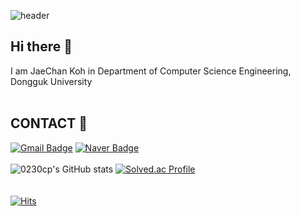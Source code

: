 ![header](https://capsule-render.vercel.app/api?type=waving&color=auto&height=300&section=header&text=Welcome%20&fontSize=90)

  ## Hi there 👋 
  I am JaeChan Koh in Department of Computer Science Engineering, Dongguk University <br/><br/>

  ## CONTACT 🌱
  [![Gmail Badge](https://img.shields.io/badge/Gmail-d14836?style=flat-square&logo=Gmail&logoColor=white&link=mailto:rhwocks69@gmail.com)](mailto:rhwocks69@gmail.com)
[![Naver Badge](https://img.shields.io/badge/Naver-03C75A?style=flat-square&logo=Naver&logoColor=white&link=mailto:jaychan1124@naver.com)](mailto:jaychan1124@naver.com)
  <br/>
  <br/>
  ![0230cp's GitHub stats](https://github-readme-stats.vercel.app/api?username=0230cp&show_icons=true&theme=dark)
  [![Solved.ac Profile](http://mazassumnida.wtf/api/v2/generate_badge?boj=rhwo84)](https://solved.ac/rhwo84/)
  <br/>
  <br/>
  <br/>
  [![Hits](https://hits.seeyoufarm.com/api/count/incr/badge.svg?url=https%3A%2F%2Fgithub.com%2F0230cp&count_bg=%233D81C8&title_bg=%23555555&icon=&icon_color=%23E7E7E7&title=hits&edge_flat=false)](https://hits.seeyoufarm.com)

  

